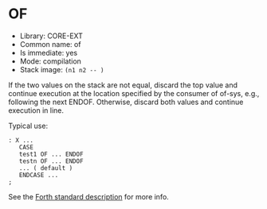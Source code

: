 # OF

- Library: CORE-EXT
- Common name: of
- Is immediate: yes
- Mode: compilation
- Stack image: `(n1 n2 -- )`

If the two values on the stack are not equal, discard the top value and continue execution at the location specified by the consumer of of-sys, e.g., following the next ENDOF. Otherwise, discard both values and continue execution in line.

Typical use:

```
: X ...
   CASE
   test1 OF ... ENDOF
   testn OF ... ENDOF
   ... ( default )
   ENDCASE ...
;
```

See the [Forth standard description](https://forth-standard.org/standard/core/OF) for more info.

